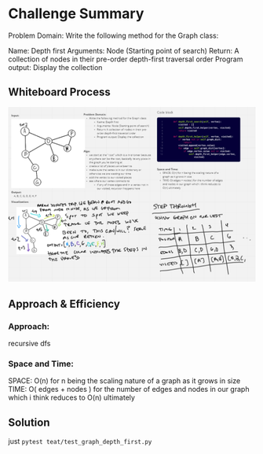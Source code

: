 # Challenge Summary
<!-- Description of the challenge -->
Problem Domain:
Write the following method for the Graph class:

Name: Depth first
Arguments: Node (Starting point of search)
Return: A collection of nodes in their pre-order depth-first traversal order
Program output: Display the collection

## Whiteboard Process
<!-- Embedded whiteboard image -->
![whiteboard](whiteboard.png)

## Approach & Efficiency
<!-- What approach did you take? Why? What is the Big O space/time for this approach? -->
### Approach:
recursive dfs
### Space and Time:
SPACE: O(n) for n being the scaling nature of a graph as it grows in size
TIME: O( edges + nodes ) for the number of edges and nodes in our graph which i think reduces to O(n) ultimately
## Solution
<!-- Show how to run your code, and examples of it in action -->

just `pytest teat/test_graph_depth_first.py`
